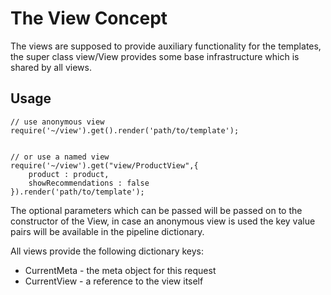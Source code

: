 # The View Concept

The views are supposed to provide auxiliary functionality for the templates, the super class view/View provides some base infrastructure which is shared by all views.

## Usage

```
// use anonymous view
require('~/view').get().render('path/to/template');


// or use a named view
require('~/view').get("view/ProductView",{
    product : product,
    showRecommendations : false
}).render('path/to/template');
```

The optional parameters which can be passed will be passed on to the constructor of the View, in case an anonymous view is used the key value pairs will be available in the pipeline dictionary.

All views provide the following dictionary keys:

* CurrentMeta - the meta object for this request
* CurrentView - a reference to the view itself